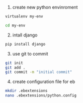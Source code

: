 1. create new python envinroment
```bash
virtualenv my-env
```
```bash
cd my-env
```
2. intall django
```bash 
pip install django
```
3. use git to commit 
```bash
git init
git add .
git commit -m "initial commit"
```
4. create configuration file for eb
```bash
mkdir .ebextensions
nano .ebextensions/python.config
```

